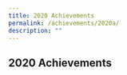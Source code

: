 ```yaml
---
title: 2020 Achievements
permalink: /achievements/2020a/
description: ""
---
```

## 2020 Achievements

